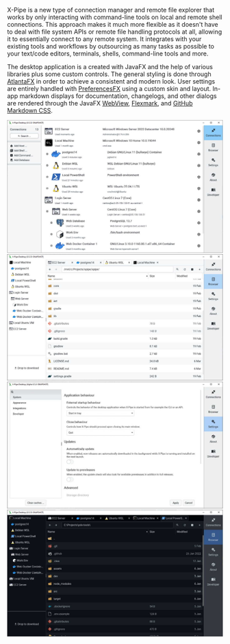 X-Pipe is a new type of connection manager and remote file explorer that works by only interacting with command-line
tools on local and remote shell connections.
This approach makes it much more flexible as it doesn't have to deal with file system APIs or remote file handling
protocols at all, allowing it to essentially connect to any remote system.
It integrates with your existing tools and workflows by outsourcing as many tasks as possible to your text/code editors, terminals, shells,
command-line tools and more.

The desktop application is a created with JavaFX and the help of various libraries plus some custom controls.
The general styling is done through [AtlantaFX](https://github.com/mkpaz/atlantafx) in order to achieve a consistent and modern look.
User settings are entirely handled with [PreferencesFX](https://github.com/dlsc-software-consulting-gmbh/PreferencesFX) using a custom skin and layout.
In-app markdown displays for documentation, changelogs, and other dialogs are rendered through the JavaFX [WebView](https://openjfx.io/javadoc/17/javafx.web/javafx/scene/web/WebView.html),
[Flexmark](https://github.com/vsch/flexmark-java), and [GitHub Markdown CSS](https://github.com/sindresorhus/github-markdown-css).

![Connections Overview](connections.jpg)
![File Explorer](light.jpg)
![Settings](settings.jpg)
![Dark File Explorer](dark.jpg)